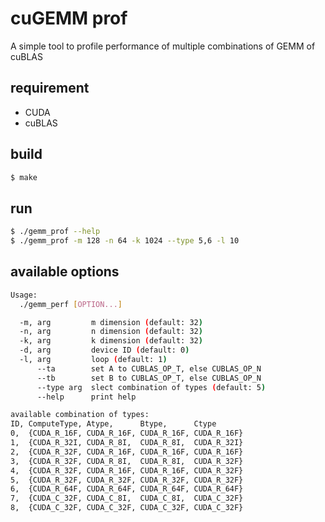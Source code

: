 # cuGEMM prof #
A simple tool to profile performance of multiple combinations of GEMM of cuBLAS

## requirement ##
* CUDA
* cuBLAS

## build ##
```sh
$ make
```

## run ##
```sh
$ ./gemm_prof --help
$ ./gemm_prof -m 128 -n 64 -k 1024 --type 5,6 -l 10
```

## available options ##
```sh
Usage:
  ./gemm_perf [OPTION...]

  -m, arg         m dimension (default: 32)
  -n, arg         n dimension (default: 32)
  -k, arg         k dimension (default: 32)
  -d, arg         device ID (default: 0)
  -l, arg         loop (default: 1)
      --ta        set A to CUBLAS_OP_T, else CUBLAS_OP_N
      --tb        set B to CUBLAS_OP_T, else CUBLAS_OP_N
      --type arg  slect combination of types (default: 5)
      --help      print help

available combination of types:
ID, ComputeType, Atype,      Btype,      Ctype
0,  {CUDA_R_16F, CUDA_R_16F, CUDA_R_16F, CUDA_R_16F}
1,  {CUDA_R_32I, CUDA_R_8I,  CUDA_R_8I,  CUDA_R_32I}
2,  {CUDA_R_32F, CUDA_R_16F, CUDA_R_16F, CUDA_R_16F}
3,  {CUDA_R_32F, CUDA_R_8I,  CUDA_R_8I,  CUDA_R_32F}
4,  {CUDA_R_32F, CUDA_R_16F, CUDA_R_16F, CUDA_R_32F}
5,  {CUDA_R_32F, CUDA_R_32F, CUDA_R_32F, CUDA_R_32F}
6,  {CUDA_R_64F, CUDA_R_64F, CUDA_R_64F, CUDA_R_64F}
7,  {CUDA_C_32F, CUDA_C_8I,  CUDA_C_8I,  CUDA_C_32F}
8,  {CUDA_C_32F, CUDA_C_32F, CUDA_C_32F, CUDA_C_32F}

```
